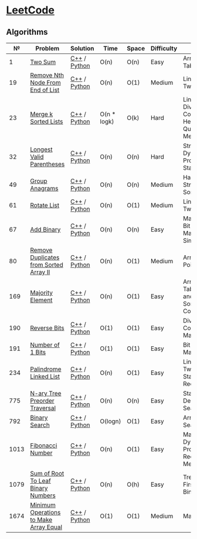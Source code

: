 # [LeetCode](https://leetcode.com/problemset/all/)

## Algorithms

|  №  |  Problem  |  Solution  |  Time  |  Space  |  Difficulty  |  Note  |
|-----|-----------|------------|--------|---------|--------------|--------|
|  1  |  [Two Sum](https://leetcode.com/problems/two-sum/)  |  [C++](C++/two-sum.cpp) / [Python](Python/two-sum.py)  |  O(n)  |  O(n)  |  Easy  |  Array, Hash Table  |
|  19  |  [Remove Nth Node From End of List](https://leetcode.com/problems/remove-nth-node-from-end-of-list/)  |  [C++](C++/remove-nth-node-from-end-of-list.cpp) / [Python](Python/remove-nth-node-from-end-of-list.py)  |  O(n)  |  O(1)  |  Medium  |  Linked List, Two Pointers  |
|  23  |  [Merge k Sorted Lists](https://leetcode.com/problems/merge-k-sorted-lists/)  |  [C++](C++/merge-k-sorted-lists.cpp) / [Python](Python/merge-k-sorted-lists.py)  |  O(n * logk)  |  O(k)  |  Hard  |  Linked List, Divide and Conquer, Heap (Priority Queue), Merge Sort  |
|  32  |  [Longest Valid Parentheses](https://leetcode.com/problems/longest-valid-parentheses/)  |  [C++](C++/longest-valid-parentheses.cpp) / [Python](Python/longest-valid-parentheses.py)  |  O(n)  |  O(n)  |  Hard  |  String, Dynamic Programming, Stack  |
|  49  |  [Group Anagrams](https://leetcode.com/problems/group-anagrams/)  |  [C++](C++/group-anagrams.cpp) / [Python](Python/group-anagrams.py)  |  O(n)  |  O(n)  |  Medium  |  Hash Table, String, Sorting  |
|  61  |  [Rotate List](https://leetcode.com/problems/rotate-list/)  |  [C++](C++/rotate-list.cpp) / [Python](Python/rotate-list.py)  |  O(n)  |  O(1)  |  Medium  |  Linked List, Two Pointers  |
|  67  |  [Add Binary](https://leetcode.com/problems/add-binary/)  |  [C++](C++/add-binary.cpp) / [Python](Python/add-binary.py)  |  O(n)  |  O(n)  |  Easy  |  Math, String, Bit Manipulation, Simulation  |
|  80  |  [Remove Duplicates from Sorted Array II](https://leetcode.com/problems/remove-duplicates-from-sorted-array-ii/)  |  [C++](C++/remove-duplicates-from-sorted-array-ii.cpp) / [Python](Python/remove-duplicates-from-sorted-array-ii.py)  |  O(n)  |  O(1)  |  Medium  |  Array, Two Pointers  |
|  169  |  [Majority Element](https://leetcode.com/problems/majority-element/)  |  [C++](C++/majority-element.cpp) / [Python](Python/majority-element.py)  |  O(n)  |  O(1)  |  Easy  |  Array, Hash Table, Divide and Conquer, Sorting, Counting  |
|  190  |  [Reverse Bits](https://leetcode.com/problems/reverse-bits/)  |  [C++](C++/reverse-bits.cpp) / [Python](Python/reverse-bits.py)  |  O(1)  |  O(1)  |  Easy  |  Divide and Conquer, Bit Manipulation  |
|  191  |  [Number of 1 Bits](https://leetcode.com/problems/number-of-1-bits/)  |  [C++](C++/number-of-1-bits.cpp) / [Python](Python/number-of-1-bits.py)  |  O(1)  |  O(1)  |  Easy  |  Bit Manipulation  |
|  234  |  [Palindrome Linked List](https://leetcode.com/problems/palindrome-linked-list/)  |  [C++](C++/palindrome-linked-list.cpp) / [Python](Python/palindrome-linked-list.py)  |  O(n)  |  O(1)  |  Easy  |  Linked List, Two Pointers, Stack, Recursion  |
|  775  |  [N-ary Tree Preorder Traversal](https://leetcode.com/problems/n-ary-tree-preorder-traversal/)  |  [C++](C++/n-ary-tree-preorder-traversal.cpp) / [Python](Python/n-ary-tree-preorder-traversal.py)  |  O(n)  |  O(n)  |  Easy  |  Stack, Tree, Depth-First Search  |
|  792  |  [Binary Search](https://leetcode.com/problems/binary-search/)  |  [C++](C++/binary-search.cpp) / [Python](Python/binary-search.py)  |  O(logn)  |  O(1)  |  Easy  |  Array, Binary Search  |
|  1013  |  [Fibonacci Number](https://leetcode.com/problems/fibonacci-number/)  |  [C++](C++/fibonacci-number.cpp) / [Python](Python/fibonacci-number.py)  |  O(n)  |  O(1)  |  Easy  |  Math, Dynamic Programming, Recursion, Memoization  |
|  1079  |  [Sum of Root To Leaf Binary Numbers](https://leetcode.com/problems/sum-of-root-to-leaf-binary-numbers)  |  [C++](C++/sum-of-root-to-leaf-binary-numbers.cpp) / [Python](Python/sum-of-root-to-leaf-binary-numbers.py)  |  O(n)  |  O(h)  |  Easy  |  Tree, Depth-First Search, Binary Tree  |
|  1674  |  [Minimum Operations to Make Array Equal](https://leetcode.com/problems/minimum-operations-to-make-array-equal/)  |  [C++](C++/minimum-operations-to-make-array-equal.cpp) / [Python](Python/minimum-operations-to-make-array-equal.py)  |  O(1)  |  O(1)  |  Medium  |  Math  |

